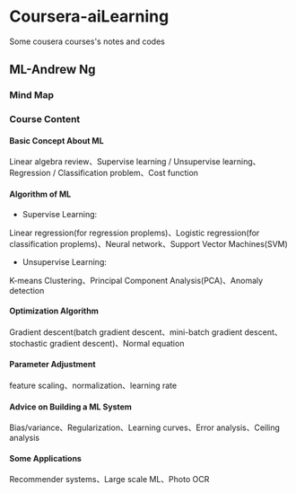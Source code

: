 # Coursera-aiLearning
Some cousera courses's notes and codes

## ML-Andrew Ng
### Mind Map
>
### Course Content
> 
#### Basic Concept About ML
Linear algebra review、Supervise learning / Unsupervise learning、Regression / Classification problem、Cost function
>
>
#### Algorithm of ML
* Supervise Learning:  
>
Linear regression(for regression proplems)、Logistic regression(for classification proplems)、Neural network、Support Vector Machines(SVM)
>
*  Unsupervise Learning:  
>
K-means Clustering、Principal Component Analysis(PCA)、Anomaly detection
>
>
#### Optimization Algorithm
Gradient descent(batch gradient descent、mini-batch gradient descent、stochastic gradient descent)、Normal equation
>
>
#### Parameter Adjustment
feature scaling、normalization、learning rate
>
>
#### Advice on Building a ML System
Bias/variance、Regularization、Learning curves、Error analysis、Ceiling analysis
>
>
#### Some Applications
Recommender systems、Large scale ML、Photo OCR
